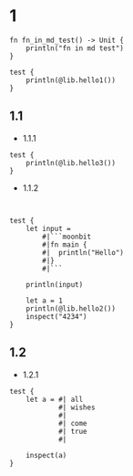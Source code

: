

# 1

```mbt
fn fn_in_md_test() -> Unit {
    println("fn in md test")
}
```

```mbt
test {
    println(@lib.hello1())
}
``` 

## 1.1

- 1.1.1 

```mbt
test {
    println(@lib.hello3())
}
```   

- 1.1.2 

```mbt


test {
    let input =
        #|```moonbit
        #|fn main {
        #|  println("Hello")
        #|}
        #|```

    println(input)
    
    let a = 1
    println(@lib.hello2())
    inspect("4234")
}
```  

## 1.2

- 1.2.1

````moonbit
test {
    let a = #| all
            #| wishes
            #|
            #| come
            #| true
            #|

    inspect(a)
}
````

